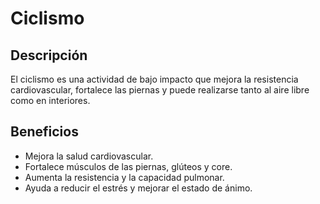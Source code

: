 # Ciclismo

## Descripción
El ciclismo es una actividad de bajo impacto que mejora la resistencia cardiovascular, fortalece las piernas y puede realizarse tanto al aire libre como en interiores.

## Beneficios
- Mejora la salud cardiovascular.
- Fortalece músculos de las piernas, glúteos y core.
- Aumenta la resistencia y la capacidad pulmonar.
- Ayuda a reducir el estrés y mejorar el estado de ánimo.
